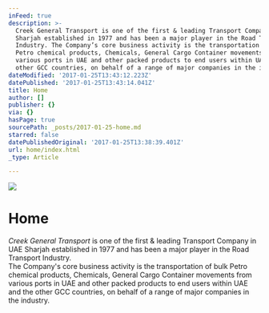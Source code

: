 ```yaml
---
inFeed: true
description: >-
  Creek General Transport is one of the first & leading Transport Company in UAE
  Sharjah established in 1977 and has been a major player in the Road Transport
  Industry. The Company’s core business activity is the transportation of bulk
  Petro chemical products, Chemicals, General Cargo Container movements from
  various ports in UAE and other packed products to end users within UAE and the
  other GCC countries, on behalf of a range of major companies in the industry.
dateModified: '2017-01-25T13:43:12.223Z'
datePublished: '2017-01-25T13:43:14.041Z'
title: Home
author: []
publisher: {}
via: {}
hasPage: true
sourcePath: _posts/2017-01-25-home.md
starred: false
datePublishedOriginal: '2017-01-25T13:38:39.401Z'
url: home/index.html
_type: Article

---
```

![](https://the-grid-user-content.s3-us-west-2.amazonaws.com/54145ecb-fe63-4b8e-ab0e-f657d875cbc5.png)

# Home

_Creek General Transport_ is one of the first & leading Transport Company in UAE Sharjah established in 1977 and has been a major player in the Road Transport Industry.   
The Company's core business activity is the transportation of bulk Petro chemical products, Chemicals, General Cargo Container movements from various ports in UAE and other packed products to end users within UAE and the other GCC countries, on behalf of a range of major companies in the industry.